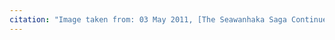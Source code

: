 ```yaml
---
citation: "Image taken from: 03 May 2011, [The Seawanhaka Saga Continues](http://gnlibrarylocalhistory.blogspot.com/2011/05/seawanhaka-saga-continues.html), Local History Notes from the Great Neck Library."
---
```



